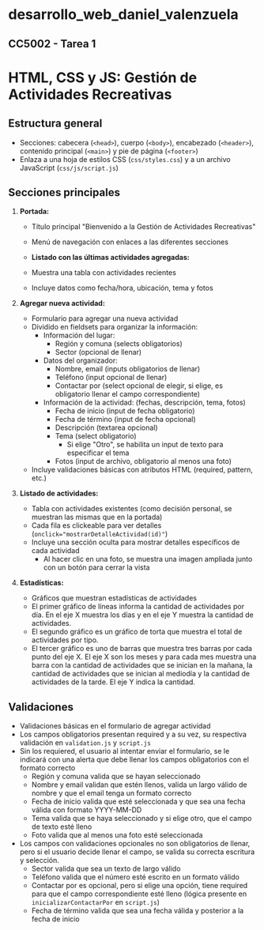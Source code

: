 # desarrollo_web_daniel_valenzuela

## CC5002 - Tarea 1

# HTML, CSS y JS: Gestión de Actividades Recreativas

## Estructura general

- Secciones: cabecera (`<head>`), cuerpo (`<body>`), encabezado (`<header>`), contenido principal (`<main>`) y pie de página (`<footer>`)
- Enlaza a una hoja de estilos CSS (`css/styles.css`) y a un archivo JavaScript (`css/js/script.js`)

## Secciones principales

1. **Portada:**
   - Título principal "Bienvenido a la Gestión de Actividades Recreativas"
   - Menú de navegación con enlaces a las diferentes secciones

   - **Listado con las últimas actividades agregadas:**
   - Muestra una tabla con actividades recientes
   - Incluye datos como fecha/hora, ubicación, tema y fotos

2. **Agregar nueva actividad:**
   - Formulario para agregar una nueva actividad
   - Dividido en fieldsets para organizar la información:
     - Información del lugar: 
       - Región y comuna (selects obligatorios)
       - Sector (opcional de llenar)
     - Datos del organizador:
       - Nombre, email (inputs obligatorios de llenar)
       - Teléfono (input opcional de llenar)
       - Contactar por (select opcional de elegir, si elige, es obligatorio llenar el campo 
         correspondiente)
     - Información de la actividad: (fechas, descripción, tema, fotos)
       - Fecha de inicio (input de fecha obligatorio)
       - Fecha de término (input de fecha opcional)
       - Descripción (textarea opcional)
       - Tema (select obligatorio)
         - Si elige "Otro", se habilita un input de texto para especificar el tema 
       - Fotos (input de archivo, obligatorio al menos una foto)
   - Incluye validaciones básicas con atributos HTML (required, pattern, etc.)

3. **Listado de actividades:**
   - Tabla con actividades existentes (como decisión personal, se muestran las mismas que en la portada)
   - Cada fila es clickeable para ver detalles (`onclick="mostrarDetalleActividad(id)"`)
   - Incluye una sección oculta para mostrar detalles específicos de cada actividad
     - Al hacer clic en una foto, se muestra una imagen ampliada junto con un botón para cerrar la vista

4. **Estadísticas:**
   - Gráficos que muestran estadísticas de actividades 
   - El primer gráfico de líneas informa la cantidad de actividades por día. En el eje X muestra los días 
     y en el eje Y muestra la cantidad de actividades. 
   - El segundo gráfico es un gráfico de torta que muestra el total de actividades por tipo. 
   - El tercer gráfico es uno de barras que muestra tres barras por cada punto del eje X. 
     El eje X son los meses y para cada mes muestra una barra con la cantidad de actividades que se inician en la mañana, 
     la cantidad de actividades que se inician al mediodía y la cantidad de actividades de la tarde. El eje Y indica la cantidad.

## Validaciones
- Validaciones básicas en el formulario de agregar actividad
- Los campos obligatorios presentan required y a su vez, su respectiva validación en `validation.js` y `script.js`
- Sin los requiered, el usuario al intentar enviar el formulario, se le indicará con una alerta que debe llenar los campos obligatorios con el formato correcto
  - Región y comuna valida que se hayan seleccionado 
  - Nombre y email validan que estén llenos, valida un largo válido de nombre y que el email tenga un formato correcto
  - Fecha de inicio valida que esté seleccionada y que sea una fecha válida con formato YYYY-MM-DD
  - Tema valida que se haya seleccionado y si elige otro, que el campo de texto esté lleno
  - Foto valida que al menos una foto esté seleccionada
- Los campos con validaciones opcionales no son obligatorios de llenar, pero si el usuario decide llenar el campo, se valida su correcta 
  escritura y selección.
  - Sector valida que sea un texto de largo válido
  - Teléfono valida que el número esté escrito en un formato válido 
  - Contactar por es opcional, pero si elige una opción, tiene required para que el campo correspondiente esté lleno (lógica presente en `inicializarContactarPor` 
    en `script.js`)
  - Fecha de término valida que sea una fecha válida y posterior a la fecha de inicio